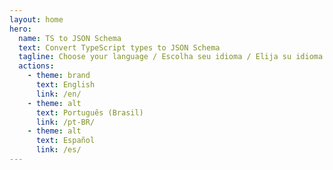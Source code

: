 ```yaml
---
layout: home
hero:
  name: TS to JSON Schema
  text: Convert TypeScript types to JSON Schema
  tagline: Choose your language / Escolha seu idioma / Elija su idioma
  actions:
    - theme: brand
      text: English
      link: /en/
    - theme: alt
      text: Português (Brasil)
      link: /pt-BR/
    - theme: alt
      text: Español
      link: /es/
---
```


<script>
// Redirect to the user's preferred language only in browser environment
if (typeof window !== 'undefined' && typeof navigator !== 'undefined') {
  const userLang = navigator.language || navigator.userLanguage;
  const supportedLangs = {
    'en': '/ts-to-json-schema/en/',
    'pt-BR': '/ts-to-json-schema/pt-BR/',
    'es': '/ts-to-json-schema/es/'
  };

  if (userLang.startsWith('pt')) {
    window.location.href = supportedLangs['pt-BR'];
  } else if (userLang.startsWith('es')) {
    window.location.href = supportedLangs['es'];
  } else {
    window.location.href = supportedLangs['en'];
  }
}
</script> 